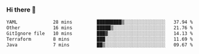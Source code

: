 ### Hi there 👋

<!--START_SECTION:waka-->

```txt
YAML             28 mins         █████████▒░░░░░░░░░░░░░░░   37.94 %
Other            16 mins         █████▒░░░░░░░░░░░░░░░░░░░   21.76 %
GitIgnore file   10 mins         ███▓░░░░░░░░░░░░░░░░░░░░░   14.13 %
Terraform        8 mins          ███░░░░░░░░░░░░░░░░░░░░░░   11.69 %
Java             7 mins          ██▒░░░░░░░░░░░░░░░░░░░░░░   09.67 %
```

<!--END_SECTION:waka-->

<!--
**jerry-shao/jerry-shao** is a ✨ _special_ ✨ repository because its `README.md` (this file) appears on your GitHub profile.

Here are some ideas to get you started:

- 🔭 I’m currently working on ...
- 🌱 I’m currently learning ...
- 👯 I’m looking to collaborate on ...
- 🤔 I’m looking for help with ...
- 💬 Ask me about ...
- 📫 How to reach me: ...
- 😄 Pronouns: ...
- ⚡ Fun fact: ...
-->

